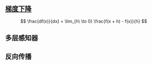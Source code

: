 ## [梯度下降](../../ai/待分类/梯度下降.md)

$$
\frac{df(x)}{dx} = \lim_{h\ \to 0} \frac{f(x + h) - f(x)}{h}
$$





## 多层感知器



## 反向传播
